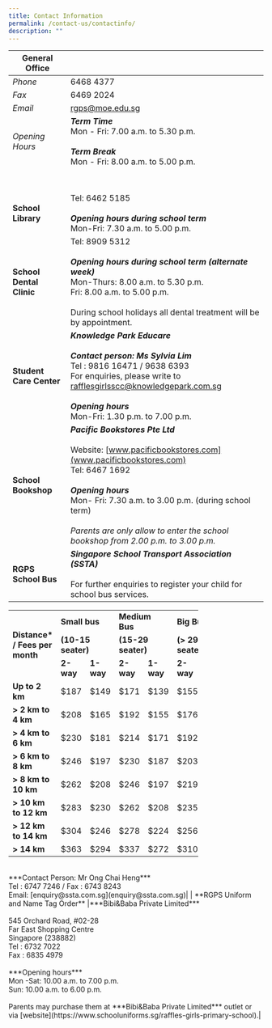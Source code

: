 ```yaml
---
title: Contact Information
permalink: /contact-us/contactinfo/
description: ""
---
```

| **General Office** |  | 
| -------- | -------- | 
| *Phone*    | 6468 4377     | 
| *Fax*    | 6469 2024     | 
| *Email*    | [rgps@moe.edu.sg](rgps@moe.edu.sg)     | 
| *Opening Hours* |   ***Term Time***<br>Mon - Fri: 7.00 a.m. to 5.30 p.m.<br><br>***Term Break***<br>Mon - Fri: 8.00 a.m. to 5.00 p.m.  | 
|  | <br><br> | 
|**School Library**| Tel: 6462 5185 <br><br>***Opening hours during school term***<br>Mon-Fri: 7.30 a.m. to 5.00 p.m. |
|**School Dental Clinic**| Tel: 8909 5312 <br><br>***Opening hours during school term (alternate week)***<br>Mon-Thurs: 8.00 a.m. to 5.30 p.m.<br>Fri: 8.00 a.m. to 5.00 p.m. <br><br>During school holidays all dental treatment will be by appointment. |
|**Student Care Center**| ***Knowledge Park Educare***<br><br>***Contact person: Ms Sylvia Lim*** <br>Tel : 9816 16471 / 9638 6393<br>For enquiries, please write to [rafflesgirlsscc@knowledgepark.com.sg](rafflesgirlsscc@knowledgepark.com.sg)<br><br>***Opening hours***<br>Mon-Fri: 1.30 p.m. to 7.00 p.m. |
| **School Bookshop** | ***Pacific Bookstores Pte Ltd***<br><br>Website: [www.pacificbookstores.com](www.pacificbookstores.com)<br>Tel: 6467 1692<br><br>***Opening hours***<br>Mon- Fri: 7.30 a.m. to 3.00 p.m. (during school term)<br><br>*Parents are only allow to enter the school bookshop from 2.00 p.m. to 3.00 p.m.*|
|**RGPS School Bus**|***Singapore School Transport Association (SSTA)***<br><br>For further enquiries to register your child for school bus services.<br>
<table width="372" style="width:375px;" cellspacing="0" cellpadding="0" border="0">
	<colgroup>
		<col>
		<col span="6">
	</colgroup>
	<tbody>
		<tr height="16">
			<td style="height:60px;width:150px;" rowspan="3" height="58"><strong>Distance* / Fees per month</strong></td>
			<td style="width:75px;" colspan="2"><strong>Small bus&nbsp;</strong></td>
			<td style="width:75px;" colspan="2"><strong>Medium Bus&nbsp;</strong></td>
			<td style="width:75px;" colspan="2"><strong>Big Bus&nbsp;</strong></td>
		</tr>
		<tr height="21">
			<td style="height:21px;" height="21" colspan="2"><strong>(10-15 seater)</strong></td>
			<td colspan="2"><strong>(15-29 seater)</strong></td>
			<td style="width:75px;" colspan="2"><strong>(&gt; 29 seater)</strong></td>
		</tr>
		<tr height="21">
			<td style="height:21px;width:37px;" height="21"><strong>2-way</strong></td>
			<td style="width:37px;"><strong>1-way</strong></td>
			<td style="width:37px;"><strong>2-way</strong></td>
			<td style="width:37px;"><strong>1-way</strong></td>
			<td style="width:37px;"><strong>2-way&nbsp;</strong></td>
			<td style="width:37px;"><strong>1-way&nbsp;</strong></td>
		</tr>
		<tr height="16">
			<td style="height:16px;width:151px;" height="16"><strong>Up to 2 km</strong></td>
			<td style="width:37px;">$187</td>
			<td style="width:37px;">$149</td>
			<td style="width:37px;">$171</td>
			<td style="width:37px;">$139</td>
			<td style="width:37px;">$155</td>
			<td style="width:37px;">$123</td>
		</tr>
		<tr height="16">
			<td style="height:16px;width:151px;" height="16"><strong>&gt; 2 km to 4 km</strong></td>
			<td style="width:37px;">$208</td>
			<td style="width:37px;">$165</td>
			<td style="width:37px;">$192</td>
			<td style="width:37px;">$155</td>
			<td style="width:37px;">$176</td>
			<td style="width:37px;">$144</td>
		</tr>
		<tr height="16">
			<td style="height:16px;width:151px;" height="16"><strong>&gt; 4 km to 6 km</strong></td>
			<td style="width:37px;">$230</td>
			<td style="width:37px;">$181</td>
			<td style="width:37px;">$214</td>
			<td style="width:37px;">$171</td>
			<td style="width:37px;">$192</td>
			<td style="width:37px;">$155</td>
		</tr>
		<tr height="16">
			<td style="height:16px;width:151px;" height="16"><strong>&gt; 6 km to 8 km</strong></td>
			<td style="width:37px;">$246</td>
			<td style="width:37px;">$197</td>
			<td style="width:37px;">$230</td>
			<td style="width:37px;">$187</td>
			<td style="width:37px;">$203</td>
			<td style="width:37px;">$165</td>
		</tr>
		<tr height="16">
			<td style="height:16px;width:151px;" height="16"><strong>&gt; 8 km to 10 km</strong></td>
			<td style="width:37px;">$262</td>
			<td style="width:37px;">$208</td>
			<td style="width:37px;">$246</td>
			<td style="width:37px;">$197</td>
			<td style="width:37px;">$219</td>
			<td style="width:37px;">$176</td>
		</tr>
		<tr height="16">
			<td style="height:16px;width:151px;" height="16"><strong>&gt; 10 km to 12 km</strong></td>
			<td style="width:37px;">$283</td>
			<td style="width:37px;">$230</td>
			<td style="width:37px;">$262</td>
			<td style="width:37px;">$208</td>
			<td style="width:37px;">$235</td>
			<td style="width:37px;">$187</td>
		</tr>
		<tr height="16">
			<td style="height:16px;width:151px;" height="16"><strong>&gt; 12 km to 14 km</strong></td>
			<td style="width:37px;">$304</td>
			<td style="width:37px;">$246</td>
			<td style="width:37px;">$278</td>
			<td style="width:37px;">$224</td>
			<td style="width:37px;">$256</td>
			<td style="width:37px;">$203</td>
		</tr>
		<tr height="16">
			<td style="height:16px;width:151px;" height="16"><strong>&gt; 14 km</strong></td>
			<td style="width:37px;">$363</td>
			<td style="width:37px;">$294</td>
			<td style="width:37px;">$337</td>
			<td style="width:37px;">$272</td>
			<td style="width:37px;">$310</td>
			<td style="width:37px;">$251</td>
		</tr>
	</tbody>
</table>
<br>***Contact Person: Mr Ong Chai Heng***<br>Tel : 6747 7246 / Fax : 6743 8243<br>Email: [enquiry@ssta.com.sg](enquiry@ssta.com.sg)|
| **RGPS Uniform and Name Tag Order** |***Bibi&amp;Baba Private Limited***<br><br>545 Orchard Road, #02-28<br>Far East Shopping Centre<br>Singapore (238882)<br>Tel : 6732 7022 <br>Fax : 6835 4979<br><br>***Opening hours***<br>Mon -Sat: 10.00 a.m. to 7.00 p.m.<br>Sun: 10.00 a.m. to 6.00 p.m. <br><br>Parents may purchase them at ***Bibi&amp;Baba Private Limited*** outlet or via [website](https://www.schooluniforms.sg/raffles-girls-primary-school).|